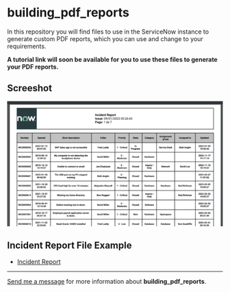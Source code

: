 # building_pdf_reports

In this repository you will find files to use in the ServiceNow instance to generate custom PDF reports, which you can use and change to your requirements.

<p>
<strong>A tutorial link will soon be available for you to use these files to generate your PDF reports.</strong>
</p>

## Screeshot

![Screeshot 1](incident_report_screenshot.png?raw=true "Screeshot 1")

## Incident Report File Example

* [Incident Report](incident_report.pdf "Incident Report")

--- 

[Send me a message](mailto:programador.leandrolopes@gmail.com "Send me a message") for more information about <b>building_pdf_reports</b>.
